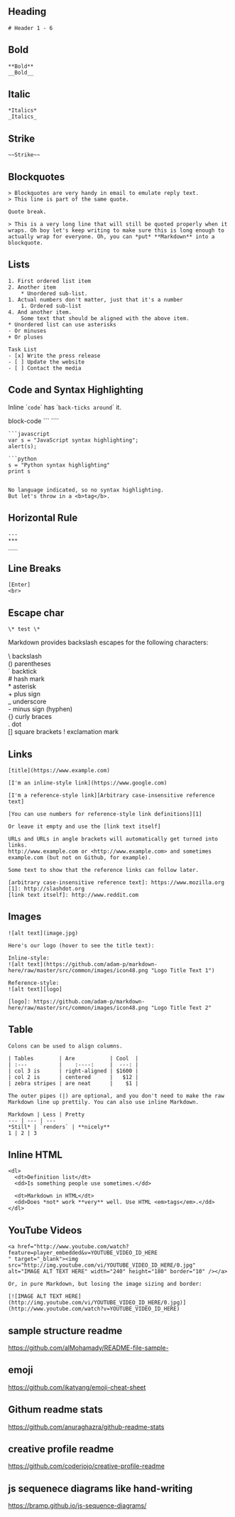 ## Heading
```
# Header 1 - 6 
```
## Bold
```
**Bold**
__Bold__
```
## Italic
```
*Italics*
_Italics_ 
```
## Strike
```
~~Strike~~
```
## Blockquotes

```
> Blockquotes are very handy in email to emulate reply text.
> This line is part of the same quote.

Quote break.

> This is a very long line that will still be quoted properly when it wraps. Oh boy let's keep writing to make sure this is long enough to actually wrap for everyone. Oh, you can *put* **Markdown** into a blockquote. 
```

## Lists
```
1. First ordered list item
2. Another item
    * Unordered sub-list. 
1. Actual numbers don't matter, just that it's a number
    1. Ordered sub-list
4. And another item.  
    Some text that should be aligned with the above item.
* Unordered list can use asterisks
- Or minuses
+ Or pluses

Task List
- [x] Write the press release
- [ ] Update the website
- [ ] Contact the media

```
## Code and Syntax Highlighting


Inline \``code`\` has \``back-ticks around`\` it.

block-code  ```     ````  

```
```javascript
var s = "JavaScript syntax highlighting";
alert(s);
```

```
```python
s = "Python syntax highlighting"
print s
```
 
 ```

No language indicated, so no syntax highlighting. 
But let's throw in a <b>tag</b>.
```

## Horizontal Rule

```
---
***
___
```

## Line Breaks
```
[Enter]
<br>
```

## Escape char
```
\* test \*
```
Markdown provides backslash escapes for the following characters:

\ backslash <br> 
() parentheses <br>
\` backtick <br>
\# hash mark <br>
\* asterisk <br>
\+ plus sign <br>
\_ underscore <br>
\- minus sign (hyphen) <br>
\{} curly braces <br>
\. dot <br>
[] square brackets ! exclamation mark

## Links
```
[title](https://www.example.com)

[I'm an inline-style link](https://www.google.com)

[I'm a reference-style link][Arbitrary case-insensitive reference text]

[You can use numbers for reference-style link definitions][1]

Or leave it empty and use the [link text itself]

URLs and URLs in angle brackets will automatically get turned into links. 
http://www.example.com or <http://www.example.com> and sometimes 
example.com (but not on Github, for example).

Some text to show that the reference links can follow later.

[arbitrary case-insensitive reference text]: https://www.mozilla.org
[1]: http://slashdot.org
[link text itself]: http://www.reddit.com
```
## Images
```
![alt text](image.jpg)

Here's our logo (hover to see the title text):

Inline-style: 
![alt text](https://github.com/adam-p/markdown-here/raw/master/src/common/images/icon48.png "Logo Title Text 1")

Reference-style: 
![alt text][logo]

[logo]: https://github.com/adam-p/markdown-here/raw/master/src/common/images/icon48.png "Logo Title Text 2"
```

## Table
```
Colons can be used to align columns.

| Tables        | Are           | Cool  |
| :---          |    :----:     |  ---: |
| col 3 is      | right-aligned | $1600 |
| col 2 is      | centered      |   $12 |
| zebra stripes | are neat      |    $1 |

The outer pipes (|) are optional, and you don't need to make the raw Markdown line up prettily. You can also use inline Markdown.

Markdown | Less | Pretty
--- | --- | ---
*Still* | `renders` | **nicely**
1 | 2 | 3
```
## Inline HTML
```
<dl>
  <dt>Definition list</dt>
  <dd>Is something people use sometimes.</dd>

  <dt>Markdown in HTML</dt>
  <dd>Does *not* work **very** well. Use HTML <em>tags</em>.</dd>
</dl>
```
## YouTube Videos
```
<a href="http://www.youtube.com/watch?feature=player_embedded&v=YOUTUBE_VIDEO_ID_HERE
" target="_blank"><img src="http://img.youtube.com/vi/YOUTUBE_VIDEO_ID_HERE/0.jpg" 
alt="IMAGE ALT TEXT HERE" width="240" height="180" border="10" /></a>

Or, in pure Markdown, but losing the image sizing and border:

[![IMAGE ALT TEXT HERE](http://img.youtube.com/vi/YOUTUBE_VIDEO_ID_HERE/0.jpg)](http://www.youtube.com/watch?v=YOUTUBE_VIDEO_ID_HERE)
```
## sample structure readme
https://github.com/alMohamady/README-file-sample-

## emoji
https://github.com/ikatyang/emoji-cheat-sheet

## Githum readme stats
https://github.com/anuraghazra/github-readme-stats

## creative profile readme
https://github.com/coderjojo/creative-profile-readme

## js sequenece diagrams like hand-writing
https://bramp.github.io/js-sequence-diagrams/